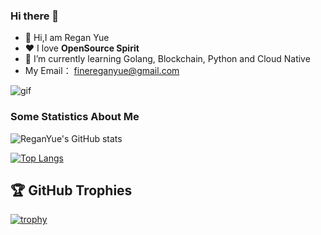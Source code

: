 ### Hi there 👋
- 👋 Hi,I am Regan Yue
- ❤️ I love **OpenSource Spirit** 
- 🌱 I’m currently learning Golang, Blockchain, Python and Cloud Native 
- My Email： finereganyue@gmail.com

![gif](https://github.com/abhisheknaiidu/abhisheknaiidu/blob/master/code.gif?raw=true)

### Some Statistics About Me
![ReganYue's GitHub stats](https://github-readme-stats.vercel.app/api?username=ReganYue&show_icons=true&theme=radical)

[![Top Langs](https://github-readme-stats.vercel.app/api/top-langs/?username=ReganYue&hide=javascript,html,css)](https://github.com/anuraghazra/github-readme-stats)

## 🏆 GitHub Trophies
  
[![trophy](https://github-profile-trophy.vercel.app/?username=ReganYue&theme=nord&column=7)](https://github.com/ryo-ma/github-profile-trophy)  
 


<!--
**ReganYue/ReganYue** is a ✨ _special_ ✨ repository because its `README.md` (this file) appears on your GitHub profile.

Here are some ideas to get you started:

- 🔭 I’m currently working on ...
- 🌱 I’m currently learning ...
- 👯 I’m looking to collaborate on ...
- 🤔 I’m looking for help with ...
- 💬 Ask me about ...
- 📫 How to reach me: ...
- 😄 Pronouns: ...
- ⚡ Fun fact: ...
-->
